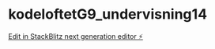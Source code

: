 # kodeloftetG9_undervisning14

[Edit in StackBlitz next generation editor ⚡️](https://stackblitz.com/~/github.com/JulieKodehode/kodeloftetG9_undervisning14)